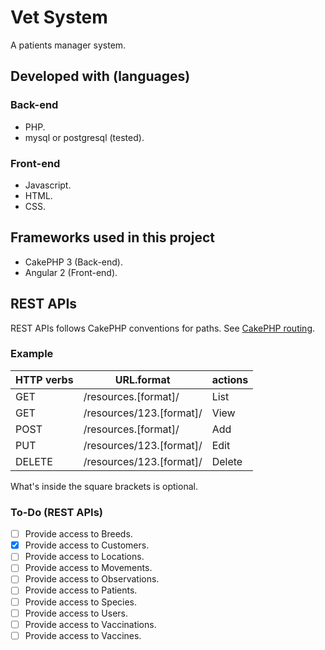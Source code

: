 # Vet System

A patients manager system.

## Developed with (languages)

### Back-end

- PHP.
- mysql or postgresql (tested).

### Front-end

- Javascript.
- HTML.
- CSS.

## Frameworks used in this project

- CakePHP 3 (Back-end).
- Angular 2 (Front-end).

## REST APIs

REST APIs follows CakePHP conventions for paths. See [CakePHP routing](http://book.cakephp.org/3.0/en/development/routing.html#creating-restful-routes).

### Example

HTTP verbs | URL.format               | actions
---------- | ------------------------ | -------
GET        | /resources.[format]/     | List
GET        | /resources/123.[format]/ | View
POST       | /resources.[format]/     | Add
PUT        | /resources/123.[format]/ | Edit
DELETE     | /resources/123.[format]/ | Delete

What's inside the square brackets is optional.

### To-Do (REST APIs)

- [ ] Provide access to Breeds.
- [x] Provide access to Customers.
- [ ] Provide access to Locations.
- [ ] Provide access to Movements.
- [ ] Provide access to Observations.
- [ ] Provide access to Patients.
- [ ] Provide access to Species.
- [ ] Provide access to Users.
- [ ] Provide access to Vaccinations.
- [ ] Provide access to Vaccines.

